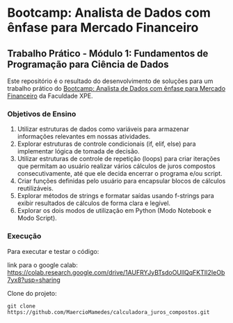 # Bootcamp: Analista de Dados com ênfase para Mercado Financeiro
## Trabalho Prático - Módulo 1: Fundamentos de Programação para Ciência de Dados

Este repositório é o resultado do desenvolvimento de soluções para um trabalho prático do [Bootcamp: Analista de Dados com ênfase para Mercado
Financeiro](https://www.xpeducacao.com.br/pos-graduacao/ciencia-de-dados-para-o-mercado-financeiro?utm_source=google&utm_medium=search&utm_campaign=bootcamp_pass-tipos_de_curso_marca-conversao-google-search-na&utm_content=kw_bootcamp-ampla-na&utm_term=&gad_source=1&gclid=Cj0KCQiAq-u9BhCjARIsANLj-s3_t5elk4Pc_V0iw7bbI08Mi992w6NWH5rSGgMo1YLO7Fp8vQtIrNwaAte3EALw_wcB) da Faculdade XPE.

### Objetivos de Ensino

1. Utilizar estruturas de dados como variáveis para armazenar informações
relevantes em nossas atividades.
2. Explorar estruturas de controle condicionais (if, elif, else) para implementar
lógica de tomada de decisão.
3. Utilizar estruturas de controle de repetição (loops) para criar iterações que
permitam ao usuário realizar vários cálculos de juros compostos
consecutivamente, até que ele decida encerrar o programa e/ou script.
4. Criar funções definidas pelo usuário para encapsular blocos de cálculos
reutilizáveis.
5. Explorar métodos de strings e formatar saídas usando f-strings para exibir
resultados de cálculos de forma clara e legível.
6. Explorar os dois modos de utilização em Python (Modo Notebook e Modo
Script).


### Execução

Para executar e testar o código:

link para o google calab: https://colab.research.google.com/drive/1AUFRYJyBTsdoOUllQqFKTII2IeOb7yx8?usp=sharing

Clone do projeto:

`git clone https://github.com/MaercioMamedes/calculadora_juros_compostos.git`